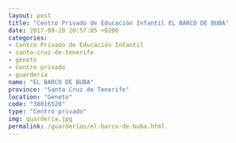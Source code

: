 ```yaml
---
layout: post
title: "Centro Privado de Educación Infantil EL BARCO DE BUBA"
date: 2017-09-20 20:57:05 +0200
categories:
- Centro Privado de Educación Infantil
- santa-cruz-de-tenerife
- geneto
- Centro privado
- guarderia
name: "EL BARCO DE BUBA"
province: "Santa Cruz de Tenerife"
location: "Geneto"
code: "38016520"
type: "Centro privado"
img: guarderia.jpg
permalink: /guarderias/el-barco-de-buba.html
---
```

